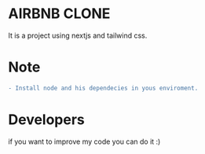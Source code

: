 # AIRBNB CLONE
It is a project using nextjs and tailwind css.

# Note
```diff
- Install node and his dependecies in yous enviroment.
```
# Developers
<p>if you want to improve my code you can do it :)</p>
